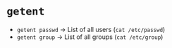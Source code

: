 # `getent`

 * `getent passwd` $\rightarrow$ List of all users (`cat /etc/passwd`)
 * `getent group` $\rightarrow$ List of all groups (`cat /etc/group`)
